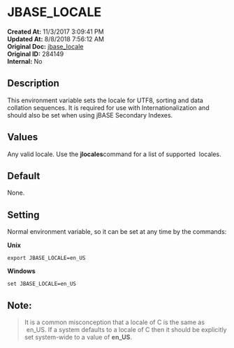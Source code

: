 # JBASE_LOCALE

**Created At:** 11/3/2017 3:09:41 PM  
**Updated At:** 8/8/2018 7:56:12 AM  
**Original Doc:** [jbase_locale](https://docs.jbase.com/41717-environment-variables/jbase_locale)  
**Original ID:** 284149  
**Internal:** No  


## Description

This environment variable sets the locale for UTF8, sorting and data collation sequences. It is required for use with Internationalization and should also be set when using jBASE Secondary Indexes.

## Values

Any valid locale. Use the **jlocales**command for a list of supported  locales.



## Default

None.



## Setting     

Normal environment variable, so it can be set at any time by the commands:

**Unix**

```
export JBASE_LOCALE=en_US
```

**Windows**

```
set JBASE_LOCALE=en_US
```



## Note: 


> It is a common misconception that a locale of C is the same as  en\_US. If a system defaults to a locale of C then it should be explicitly set system-wide to a value of **en\_US**.

